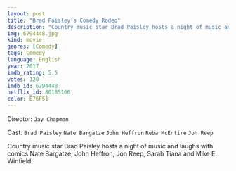```yaml
---
layout: post
title: "Brad Paisley's Comedy Rodeo"
description: "Country music star Brad Paisley hosts a night of music and laughs with comics Nate Bargatze, John Heffron, Jon Reep, Sarah Tiana and Mike E. Winfield..."
img: 6794448.jpg
kind: movie
genres: [Comedy]
tags: Comedy 
language: English
year: 2017
imdb_rating: 5.5
votes: 120
imdb_id: 6794448
netflix_id: 80185166
color: E76F51
---
```

Director: `Jay Chapman`  

Cast: `Brad Paisley` `Nate Bargatze` `John Heffron` `Reba McEntire` `Jon Reep` 

Country music star Brad Paisley hosts a night of music and laughs with comics Nate Bargatze, John Heffron, Jon Reep, Sarah Tiana and Mike E. Winfield.